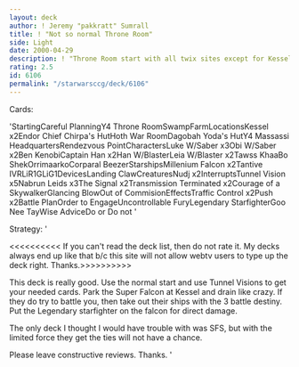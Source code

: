 ```yaml
---
layout: deck
author: ! Jeremy "pakkratt" Sumrall
title: ! "Not so normal Throne Room"
side: Light
date: 2000-04-29
description: ! "Throne Room start with all twix sites except for Kessel.  With the mains I can beat down and also get some good drains with Kessel."
rating: 2.5
id: 6106
permalink: "/starwarsccg/deck/6106"
---
```

Cards: 

'StartingCareful PlanningY4 Throne RoomSwampFarmLocationsKessel x2Endor Chief Chirpa's HutHoth War RoomDagobah Yoda's HutY4 Massassi HeadquartersRendezvous PointCharactersLuke W/Saber x3Obi W/Saber x2Ben KenobiCaptain Han x2Han W/BlasterLeia W/Blaster x2Tawss KhaaBo ShekOrrimaarkoCorparal BeezerStarshipsMillenium Falcon x2Tantive IVRLiR1GLiG1DevicesLanding ClawCreaturesNudj x2InterruptsTunnel Vision x5Nabrun Leids x3The Signal x2Transmission Terminated x2Courage of a SkywalkerGlancing BlowOut of CommisionEffectsTraffic Control x2Push x2Battle PlanOrder to EngageUncontrollable FuryLegendary StarfighterGoo Nee TayWise AdviceDo or Do not '

Strategy: '


<<<<<<<<<<
If you can't read the deck list, then do not rate it.	My decks always end up like that b/c this site will not allow webtv users to type up the deck right.  Thanks.>>>>>>>>>>


This deck is really good.  Use the normal start and use Tunnel Visions to get your needed cards. Park the Super Falcon at Kessel and drain like crazy.	If they do try to battle you, then take out their ships with the 3 battle destiny.  Put the Legendary starfighter on the falcon for direct damage.

The only deck I thought I would have trouble with was SFS, but with the limited force they get the ties will not have a chance.

Please leave constructive reviews.  Thanks.  '
